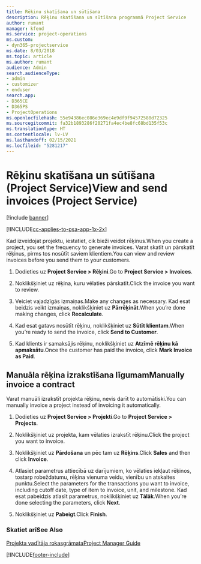 ```yaml
---
title: Rēķinu skatīšana un sūtīšana
description: Rēķinu skatīšana un sūtīšana programmā Project Service
author: rumant
manager: kfend
ms.service: project-operations
ms.custom:
- dyn365-projectservice
ms.date: 8/03/2018
ms.topic: article
ms.author: rumant
audience: Admin
search.audienceType:
- admin
- customizer
- enduser
search.app:
- D365CE
- D365PS
- ProjectOperations
ms.openlocfilehash: 55e94386ec086e369ec4e9df9f94572580d72325
ms.sourcegitcommit: fa32b1893286f20271fa4ec4be8fc68bd135f53c
ms.translationtype: HT
ms.contentlocale: lv-LV
ms.lasthandoff: 02/15/2021
ms.locfileid: "5281217"
---
```

# <a name="view-and-send-invoices-project-service"></a><span data-ttu-id="6cc62-103">Rēķinu skatīšana un sūtīšana (Project Service)</span><span class="sxs-lookup"><span data-stu-id="6cc62-103">View and send invoices (Project Service)</span></span>

[!include [banner](../includes/psa-now-project-operations.md)]

[!INCLUDE[cc-applies-to-psa-app-1x-2x](../includes/cc-applies-to-psa-app-1x-2x.md)]

<span data-ttu-id="6cc62-104">Kad izveidojat projektu, iestatiet, cik bieži veidot rēķinus.</span><span class="sxs-lookup"><span data-stu-id="6cc62-104">When you create a project, you set the frequency to generate invoices.</span></span> <span data-ttu-id="6cc62-105">Varat skatīt un pārskatīt rēķinus, pirms tos nosūtīt saviem klientiem.</span><span class="sxs-lookup"><span data-stu-id="6cc62-105">You can view and review invoices before you send them to your customers.</span></span>  
  
1.  <span data-ttu-id="6cc62-106">Dodieties uz **Project Service > Rēķini**.</span><span class="sxs-lookup"><span data-stu-id="6cc62-106">Go to **Project Service > Invoices**.</span></span>  
  
2.  <span data-ttu-id="6cc62-107">Noklikšķiniet uz rēķina, kuru vēlaties pārskatīt.</span><span class="sxs-lookup"><span data-stu-id="6cc62-107">Click the invoice you want to review.</span></span>  
  
3.  <span data-ttu-id="6cc62-108">Veiciet vajadzīgās izmaiņas.</span><span class="sxs-lookup"><span data-stu-id="6cc62-108">Make any changes as necessary.</span></span> <span data-ttu-id="6cc62-109">Kad esat beidzis veikt izmaiņas, noklikšķiniet uz **Pārrēķināt**.</span><span class="sxs-lookup"><span data-stu-id="6cc62-109">When you’re done making changes, click **Recalculate**.</span></span>  
  
4.  <span data-ttu-id="6cc62-110">Kad esat gatavs nosūtīt rēķinu, noklikšķiniet uz **Sūtīt klientam**.</span><span class="sxs-lookup"><span data-stu-id="6cc62-110">When you’re ready to send the invoice, click **Send to Customer**.</span></span>  
  
5.  <span data-ttu-id="6cc62-111">Kad klients ir samaksājis rēķinu, noklikšķiniet uz **Atzīmē rēķinu kā apmaksātu**.</span><span class="sxs-lookup"><span data-stu-id="6cc62-111">Once the customer has paid the invoice, click **Mark Invoice as Paid**.</span></span>  
  
## <a name="manually-invoice-a-contract"></a><span data-ttu-id="6cc62-112">Manuāla rēķina izrakstīšana līgumam</span><span class="sxs-lookup"><span data-stu-id="6cc62-112">Manually invoice a contract</span></span>  
 <span data-ttu-id="6cc62-113">Varat manuāli izrakstīt projekta rēķinu, nevis darīt to automātiski.</span><span class="sxs-lookup"><span data-stu-id="6cc62-113">You can manually invoice a project instead of invoicing it automatically.</span></span>  
  
1.  <span data-ttu-id="6cc62-114">Dodieties uz **Project Service > Projekti**.</span><span class="sxs-lookup"><span data-stu-id="6cc62-114">Go to **Project Service > Projects**.</span></span>  
  
2.  <span data-ttu-id="6cc62-115">Noklikšķiniet uz projekta, kam vēlaties izrakstīt rēķinu.</span><span class="sxs-lookup"><span data-stu-id="6cc62-115">Click the project you want to invoice.</span></span>  
  
3.  <span data-ttu-id="6cc62-116">Noklikšķiniet uz **Pārdošana** un pēc tam uz **Rēķins**.</span><span class="sxs-lookup"><span data-stu-id="6cc62-116">Click **Sales** and then click **Invoice**.</span></span>  
  
4.  <span data-ttu-id="6cc62-117">Atlasiet parametrus attiecībā uz darījumiem, ko vēlaties iekļaut rēķinos, tostarp robeždatumu, rēķina vienuma veidu, vienību un atskaites punktu.</span><span class="sxs-lookup"><span data-stu-id="6cc62-117">Select the parameters for the transactions you want to invoice, including cutoff date, type of item to invoice, unit, and milestone.</span></span> <span data-ttu-id="6cc62-118">Kad esat pabeidzis atlasīt parametrus, noklikšķiniet uz **Tālāk**.</span><span class="sxs-lookup"><span data-stu-id="6cc62-118">When you’re done selecting the parameters, click **Next**.</span></span>  
  
5.  <span data-ttu-id="6cc62-119">Noklikšķiniet uz **Pabeigt**.</span><span class="sxs-lookup"><span data-stu-id="6cc62-119">Click **Finish**.</span></span>  
  
### <a name="see-also"></a><span data-ttu-id="6cc62-120">Skatiet arī</span><span class="sxs-lookup"><span data-stu-id="6cc62-120">See Also</span></span>  
 [<span data-ttu-id="6cc62-121">Projekta vadītāja rokasgrāmata</span><span class="sxs-lookup"><span data-stu-id="6cc62-121">Project Manager Guide</span></span>](../psa/project-manager-guide.md)


[!INCLUDE[footer-include](../includes/footer-banner.md)]